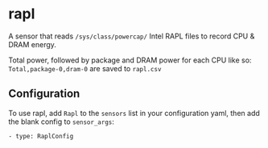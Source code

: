 # rapl
A sensor that reads `/sys/class/powercap/` Intel RAPL files to record CPU & DRAM energy.

Total power, followed by package and DRAM power for each CPU like so: `Total,package-0,dram-0` are saved to `rapl.csv`

## Configuration
To use rapl, add `Rapl` to the `sensors` list in your configuration yaml, then add the blank config to `sensor_args`:
```
- type: RaplConfig
```